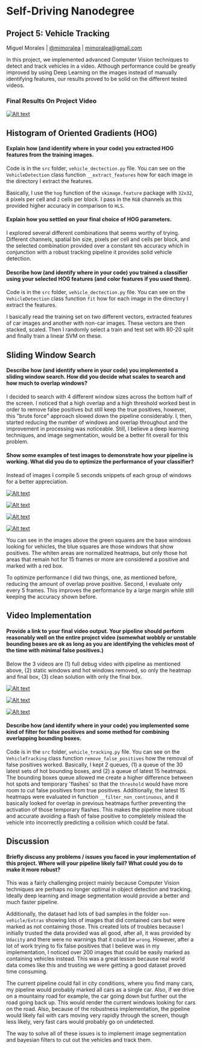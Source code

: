 
# Self-Driving Nanodegree

## Project 5: Vehicle Tracking

Miguel Morales | [@mimoralea](https://twitter.com/mimoralea) | [mimoralea@gmail.com](mailto:mimoralea@gmail.com)

In this project, we implemented advanced Computer Vision techniques to detect and track vehicles in a video. Although performance could be greatly improved by using Deep Learning on the images instead of manually identifying features, our results proved to be solid on the different tested videos.

### Final Results On Project Video

[![Alt text](https://img.youtube.com/vi/GumGEPMKGPE/0.jpg)](https://www.youtube.com/watch?v=GumGEPMKGPE)

## Histogram of Oriented Gradients (HOG)

#### Explain how (and identify where in your code) you extracted HOG features from the training images.

Code is in the `src` folder, `vehicle_dectection.py` file. You can see on the `VehicleDetection` class function `__extract_features` how for each image in the directory I extract the features.

Basically, I use the `hog` function of the `skimage.feature` package with `32x32`, `8` pixels per cell and `2` cells per block. I pass in the `RGB` channels as this provided higher accuracy in comparison to `HLS`.

#### Explain how you settled on your final choice of HOG parameters.

I explored several different combinations that seems worthy of trying. Different channels, spatial bin size, pixels per cell and cells per block, and the selected combination provided over a constant `98%` accuracy which in conjunction with a robust tracking pipeline it provides solid vehicle detection.

#### Describe how (and identify where in your code) you trained a classifier using your selected HOG features (and color features if you used them).

Code is in the `src` folder, `vehicle_dectection.py` file. You can see on the `VehicleDetection` class function `fit` how for each image in the directory I extract the features.

I basically read the training set on two different vectors, extracted features of car images and another with non-car images. These vectors are then stacked, scaled. Then I randomly select a train and test set with 80-20 split and finally train a linear SVM on these.

## Sliding Window Search

#### Describe how (and identify where in your code) you implemented a sliding window search. How did you decide what scales to search and how much to overlap windows?

I decided to search with 4 different window sizes across the bottom half of the screen. I noticed that a high overlap and a high threshold worked best in order to remove false positives but still keep the true positives, however, this "brute force" approach slowed down the pipeline considerably. I, then, started reducing the number of windows and overlap throughout and the improvement in processing was noticeable. Still, I believe a deep learning techniques, and image segmentation, would be a better fit overall for this problem.

#### Show some examples of test images to demonstrate how your pipeline is working. What did you do to optimize the performance of your classifier?

Instead of images I compile 5 seconds snippets of each group of windows for a better appreciation.

[![Alt text](https://img.youtube.com/vi/XfI1EJXBcQ4/0.jpg)](https://www.youtube.com/watch?v=XfI1EJXBcQ4)

[![Alt text](https://img.youtube.com/vi/jmF9duNhWXk/0.jpg)](https://www.youtube.com/watch?v=jmF9duNhWXk)

[![Alt text](https://img.youtube.com/vi/XRCKI-ceOz0/0.jpg)](https://www.youtube.com/watch?v=XRCKI-ceOz0)

[![Alt text](https://img.youtube.com/vi/pWRVXwCFCbs/0.jpg)](https://www.youtube.com/watch?v=pWRVXwCFCbs)

You can see in the images above the green squares are the base windows looking for vehicles, the blue squares are those windows that show positives. The whiten areas are normalized heatmaps, but only those hot areas that remain hot for 15 frames or more are considered a positive and marked with a red box.

To optimize performance I did two things, one, as mentioned before, reducing the amount of overlap prove positive. Second, I evaluate only every 5 frames. This improves the performance by a large margin while still keeping the accuracy shown before. 

## Video Implementation

#### Provide a link to your final video output. Your pipeline should perform reasonably well on the entire project video (somewhat wobbly or unstable bounding boxes are ok as long as you are identifying the vehicles most of the time with minimal false positives.)

Below the 3 videos are (1) full debug video with pipeline as mentioned above, (2) static windows and hot windows removed, so only the heatmap and final box, (3) clean solution with only the final box.

[![Alt text](https://img.youtube.com/vi/abFxf-FB2e4/0.jpg)](https://www.youtube.com/watch?v=abFxf-FB2e4)

[![Alt text](https://img.youtube.com/vi/GXfH0225WHQ/0.jpg)](https://www.youtube.com/watch?v=GXfH0225WHQ)

[![Alt text](https://img.youtube.com/vi/GumGEPMKGPE/0.jpg)](https://www.youtube.com/watch?v=GumGEPMKGPE)

#### Describe how (and identify where in your code) you implemented some kind of filter for false positives and some method for combining overlapping bounding boxes.

Code is in the `src` folder, `vehicle_tracking.py` file. You can see on the `VehicleTracking` class function `remove_false_positives` how the removal of false positives worked. Basically, I kept 2 queues, (1) a queue of the 30 latest sets of hot bounding boxes, and (2) a queue of latest 15 heatmaps. The bounding boxes queue allowed me create a higher difference between hot spots and temporary 'flashes' so that the `threshold` would have more room to cut false positives from true positives. Additionally, the latest 15 heatmaps were evaluated in function `__filter_non_continuous`, and it basically looked for overlap in previous heatmaps further preventing the activation of those temporary flashes. This makes the pipeline more robust and accurate avoiding a flash of false positive to completely mislead the vehicle into incorrectly predicting a collision which could be fatal. 

## Discussion

#### Briefly discuss any problems / issues you faced in your implementation of this project. Where will your pipeline likely fail? What could you do to make it more robust?

This was a fairly challenging project mainly because Computer Vision techniques are perhaps no longer optimal in object detection and tracking. Ideally deep learning and image segmentation would provide a better and much faster pipeline. 

Additionally, the dataset had lots of bad samples in the folder `non-vehicle/Extras` showing lots of images that did contained cars but were marked as not containing those. This created lots of troubles because I initially trusted the data provided was all good, after all, it was provided by `Udacity` and there were no warnings that it could be `wrong`. However, after a lot of work trying to fix false positives that I believe was in my implementation, I noticed over 200 images that could be easily marked as containing vehicles instead. This was a great lesson because real world data comes like this and trusting we were getting a good dataset proved time consuming. 

The current pipeline could fail in city conditions, where you find many cars, my pipeline would probably marked all cars as a single car. Also, if we drive on a mountainy road for example, the car going down but further out the road going back up. This would render the current windows looking for cars on the road. Also, because of the robustness implementation, the pipeline would likely fail with cars moving very rapidly through the screen, though less likely, very fast cars would probably go on undetected.

The way to solve all of these issues is to implement image segmentation and bayesian filters to cut out the vehicles and track them.
